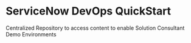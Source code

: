 # ServiceNow DevOps QuickStart

Centralized Repository to access content to enable Solution Consultant Demo Environments
